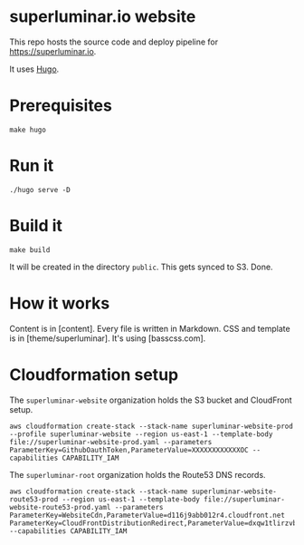# superluminar.io website

This repo hosts the source code and deploy pipeline for https://superluminar.io.

It uses [Hugo](gohugo.io).

# Prerequisites

```
make hugo
```

# Run it

```
./hugo serve -D
```

# Build it
```
make build
```
It will be created in the directory `public`. This gets synced to S3. Done.

# How it works

Content is in [content]. Every file is written in Markdown. CSS and template is in [theme/superluminar]. It's using [basscss.com].

# Cloudformation setup

The `superluminar-website` organization holds the S3 bucket and CloudFront setup.

```
aws cloudformation create-stack --stack-name superluminar-website-prod --profile superluminar-website --region us-east-1 --template-body file://superluminar-website-prod.yaml --parameters ParameterKey=GithubOauthToken,ParameterValue=XXXXXXXXXXXXOC --capabilities CAPABILITY_IAM
```

The `superluminar-root` organization holds the Route53 DNS records.
```
aws cloudformation create-stack --stack-name superluminar-website-route53-prod --region us-east-1 --template-body file://superluminar-website-route53-prod.yaml --parameters ParameterKey=WebsiteCdn,ParameterValue=d116j9abb012r4.cloudfront.net ParameterKey=CloudFrontDistributionRedirect,ParameterValue=dxqw1tlirzvbi.cloudfront.net --capabilities CAPABILITY_IAM
```

